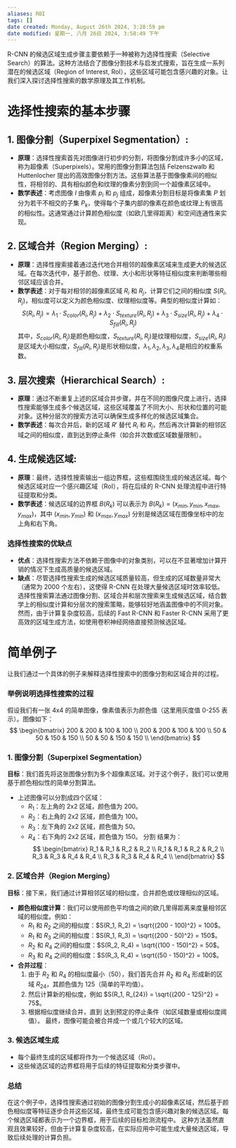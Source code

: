 ```yaml
---
aliases: ROI
tags: []
date created: Monday, August 26th 2024, 3:28:59 pm
date modified: 星期一, 八月 26日 2024, 3:58:49 下午
---
```


R-CNN 的候选区域生成步骤主要依赖于一种被称为选择性搜索（Selective Search）的算法。这种方法结合了图像分割技术与启发式搜索，旨在生成一系列潜在的候选区域（Region of Interest, RoI），这些区域可能包含感兴趣的对象。让我们深入探讨选择性搜索的数学原理及其工作机制。
# 选择性搜索的基本步骤
## 1. **图像分割（Superpixel Segmentation）**:
   - **原理**：选择性搜索首先对图像进行初步的分割，将图像分割成许多小的区域，称为超像素（Superpixels）。常用的图像分割算法包括 Felzenszwalb 和 Huttenlocher 提出的高效图像分割方法。这些算法基于图像像素间的相似性，将相邻的、具有相似颜色和纹理的像素分割到同一个超像素区域中。
   - **数学表述**：考虑图像 $I$ 由像素 $p_i$ 和 $p_j$ 组成，超像素分割目标是将像素集 $P$ 划分为若干不相交的子集 $P_k$，使得每个子集内部的像素在颜色或纹理上有很高的相似性。这通常通过计算颜色相似度（如欧几里得距离）和空间连通性来实现。
## 2. **区域合并（Region Merging）**:
   - **原理**：选择性搜索接着通过迭代地合并相邻的超像素区域来生成更大的候选区域。在每次迭代中，基于颜色、纹理、大小和形状等特征相似度来判断哪些相邻区域应该合并。
   - **数学表述**：对于每对相邻的超像素区域 $R_i$ 和 $R_j$，计算它们之间的相似度 $S(R_i, R_j)$，相似度可以定义为颜色相似度、纹理相似度等。典型的相似度计算如：
   $$
     S(R_i, R_j) = \lambda_1 \cdot S_{color}(R_i, R_j) + \lambda_2 \cdot S_{texture}(R_i, R_j) + \lambda_3 \cdot S_{size}(R_i, R_j) + \lambda_4 \cdot S_{fill}(R_i, R_j)
   $$
     其中，$S_{color}(R_i, R_j)$是颜色相似度，$S_{texture}(R_i, R_j)$是纹理相似度，$S_{size}(R_i, R_j)$是区域大小相似度，$S_{fill}(R_i, R_j)$是形状相似度，$\lambda_1, \lambda_2, \lambda_3, \lambda_4$是相应的权重系数。
## 3. **层次搜索（Hierarchical Search）**:
   - **原理**：通过不断重复上述的区域合并步骤，并在不同的图像尺度上进行，选择性搜索能够生成多个候选区域，这些区域覆盖了不同大小、形状和位置的可能对象。这种分层次的搜索方法可以确保生成多样化的候选区域集合。
   - **数学表述**：每次合并后，新的区域 $R'$ 替代 $R_i$ 和 $R_j$，然后再次计算新的相邻区域之间的相似度，直到达到停止条件（如合并次数或区域数量限制）。
## 4. **生成候选区域**:
   - **原理**：最终，选择性搜索输出一组边界框，这些框围绕生成的候选区域。每个候选区域对应一个感兴趣区域（RoI），将在后续的 R-CNN 处理流程中进行特征提取和分类。
   - **数学表述**：候选区域的边界框 $B(R_k)$ 可以表示为 $B(R_k) = (x_{min}, y_{min}, x_{max}, y_{max})$，其中 $(x_{min}, y_{min})$ 和 $(x_{max}, y_{max})$ 分别是候选区域在图像坐标中的左上角和右下角。
### 选择性搜索的优缺点
- **优点**：选择性搜索方法不依赖于图像中的对象类别，可以在不显著增加计算开销的情况下生成高质量的候选区域。
- **缺点**：尽管选择性搜索生成的候选区域质量较高，但生成的区域数量非常大（通常为 2000 个左右），这使得 R-CNN 在处理大量候选区域时效率较低。
选择性搜索算法通过图像分割、区域合并和层次搜索来生成候选区域，结合数学上的相似度计算和分层次的搜索策略，能够较好地涵盖图像中的不同对象。然而，由于计算复杂度较高，后续的 Fast R-CNN 和 Faster R-CNN 采用了更高效的区域生成方法，如使用卷积神经网络直接预测候选区域。
# 简单例子
让我们通过一个具体的例子来解释选择性搜索中的图像分割和区域合并的过程。
### 举例说明选择性搜索的过程
假设我们有一张 4x4 的简单图像，像素值表示为颜色值（这里用灰度值 0-255 表示）。图像如下：
$$
\begin{bmatrix}
200 & 200 & 100 & 100 \\
200 & 200 & 100 & 100 \\
50 & 50 & 150 & 150 \\
50 & 50 & 150 & 150 \\
\end{bmatrix}
$$
### 1. 图像分割（Superpixel Segmentation）
**目标**：我们首先将这张图像分割为多个超像素区域。对于这个例子，我们可以使用基于颜色相似性的简单分割算法。
- 上述图像可以分割成四个区域：
   - $R_1$：左上角的 2x2 区域，颜色值为 200。
   - $R_2$：右上角的 2x2 区域，颜色值为 100。
   - $R_3$：左下角的 2x2 区域，颜色值为 50。
   - $R_4$：右下角的 2x2 区域，颜色值为 150。
分割 结果为：
$$
\begin{bmatrix}
R_1 & R_1 & R_2 & R_2 \\
R_1 & R_1 & R_2 & R_2 \\
R_3 & R_3 & R_4 & R_4 \\
R_3 & R_3 & R_4 & R_4 \\
\end{bmatrix}
$$
### 2. 区域合并（Region Merging）
**目标**：接下来，我们通过计算相邻区域的相似度，合并颜色或纹理相似的区域。
- **颜色相似度计算**：我们可以使用颜色平均值之间的欧几里得距离来度量相邻区域的相似度。例如：
  - $R_1$ 和 $R_2$ 之间的相似度：$S(R_1, R_2) = \sqrt{(200 - 100)^2} = 100$。
  - $R_1$ 和 $R_3$ 之间的相似度：$S(R_1, R_3) = \sqrt{(200 - 50)^2} = 150$。
  - $R_2$ 和 $R_4$ 之间的相似度：$S(R_2, R_4) = \sqrt{(100 - 150)^2} = 50$。
  - $R_3$ 和 $R_4$ 之间的相似度：$S(R_3, R_4) = \sqrt{(50 - 150)^2} = 100$。
- **合并过程**：
  1. 由于 $R_2$ 和 $R_4$ 的相似度最小（50），我们首先合并 $R_2$ 和 $R_4$ 形成新的区域 $R_{24}$，其颜色值为 125（简单的平均值）。
  2. 然后计算新的相似度，例如 $S(R_1, R_{24}) = \sqrt{(200 - 125)^2} = 75$。
  3. 根据相似度继续合并，直到 达到预定的停止条件（如区域数量或相似度阈值）。
最终，图像可能会被合并成一个或几个较大的区域。
### 3. 候选区域生成
- 每个最终生成的区域都将作为一个候选区域（RoI）。
- 这些候选区域的边界框将用于后续的特征提取和分类步骤中。
### 总结
在这个例子中，选择性搜索通过初始的图像分割生成小的超像素区域，然后基于颜色相似度等特征逐步合并这些区域，最终生成可能包含感兴趣对象的候选区域。每个候选区域都表示为一个边界框，用于后续的目标检测流程中。
这种方法虽然直观且效果较好，但由于计算复杂度较高，在实际应用中可能生成大量候选区域，导致后续处理的计算负担。
